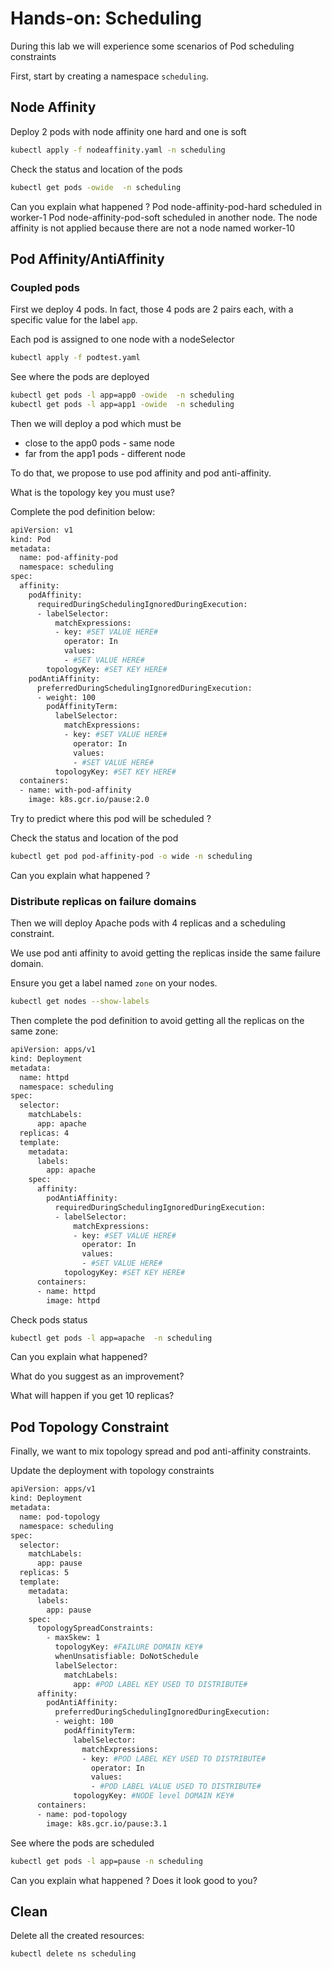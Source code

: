 # Hands-on: Scheduling

During this lab we will experience some scenarios of Pod scheduling constraints

First, start by creating a namespace `scheduling`.
## Node Affinity

Deploy 2 pods with node affinity one hard and one is soft
```sh
kubectl apply -f nodeaffinity.yaml -n scheduling
```

Check the status and location of the pods

```sh
kubectl get pods -owide  -n scheduling
```

Can you explain what happened ?
Pod node-affinity-pod-hard scheduled in worker-1
Pod node-affinity-pod-soft scheduled in another node. The node affinity is not applied because there are not a node named worker-10


## Pod Affinity/AntiAffinity 

### Coupled pods

First we deploy 4 pods. In fact, those 4 pods are  2 pairs each, with a specific value for the label `app`.

Each pod is assigned to one node with a nodeSelector
```sh
kubectl apply -f podtest.yaml
```

See where the pods are deployed
```sh
kubectl get pods -l app=app0 -owide  -n scheduling
kubectl get pods -l app=app1 -owide  -n scheduling
```

Then we will deploy a pod which must be 
* close to the app0 pods - same node
* far from the app1 pods - different node

To do that, we propose to use pod affinity and pod anti-affinity.

What is the topology key you must use?

Complete the pod definition below:
```sh
apiVersion: v1
kind: Pod
metadata:
  name: pod-affinity-pod
  namespace: scheduling
spec:
  affinity:
    podAffinity:
      requiredDuringSchedulingIgnoredDuringExecution:
      - labelSelector:
          matchExpressions:
          - key: #SET VALUE HERE#
            operator: In
            values:
            - #SET VALUE HERE#
        topologyKey: #SET KEY HERE#
    podAntiAffinity:
      preferredDuringSchedulingIgnoredDuringExecution:
      - weight: 100
        podAffinityTerm:
          labelSelector:
            matchExpressions:
            - key: #SET VALUE HERE#
              operator: In
              values:
              - #SET VALUE HERE#
          topologyKey: #SET KEY HERE#
  containers:
  - name: with-pod-affinity
    image: k8s.gcr.io/pause:2.0
```

Try to predict where this pod will be scheduled ?

Check the status and location of the pod

```sh
kubectl get pod pod-affinity-pod -o wide -n scheduling
```

Can you explain what happened ?

### Distribute replicas on failure domains

Then we will deploy Apache pods with 4 replicas and a scheduling constraint.

We use pod anti affinity to avoid getting the replicas inside the same failure domain.

Ensure you get a label named `zone` on your nodes.
```sh
kubectl get nodes --show-labels
```

Then complete the pod definition to avoid getting all the replicas on the same zone:
```sh
apiVersion: apps/v1
kind: Deployment
metadata:
  name: httpd
  namespace: scheduling
spec:
  selector:
    matchLabels:
      app: apache
  replicas: 4
  template:
    metadata:
      labels:
        app: apache
    spec:
      affinity:
        podAntiAffinity:
          requiredDuringSchedulingIgnoredDuringExecution:
          - labelSelector:
              matchExpressions:
              - key: #SET VALUE HERE#
                operator: In
                values:
                - #SET VALUE HERE#
            topologyKey: #SET KEY HERE#
      containers:
      - name: httpd
        image: httpd
```
Check pods status

```sh
kubectl get pods -l app=apache  -n scheduling
```
Can you explain what happened?

What do you suggest as an improvement?

What will happen if you get 10 replicas?

## Pod Topology Constraint

Finally, we want to mix topology spread and pod anti-affinity constraints.

Update the deployment with topology constraints 

```sh
apiVersion: apps/v1
kind: Deployment
metadata:
  name: pod-topology
  namespace: scheduling
spec:
  selector:
    matchLabels:
      app: pause
  replicas: 5
  template:
    metadata:
      labels:
        app: pause
    spec:
      topologySpreadConstraints:
        - maxSkew: 1
          topologyKey: #FAILURE DOMAIN KEY#
          whenUnsatisfiable: DoNotSchedule
          labelSelector:
            matchLabels:
              app: #POD LABEL KEY USED TO DISTRIBUTE#      
      affinity:
        podAntiAffinity:
          preferredDuringSchedulingIgnoredDuringExecution:
          - weight: 100
            podAffinityTerm:
              labelSelector:
                matchExpressions:
                - key: #POD LABEL KEY USED TO DISTRIBUTE#      
                  operator: In
                  values:
                  - #POD LABEL VALUE USED TO DISTRIBUTE#      
              topologyKey: #NODE level DOMAIN KEY#
      containers:
      - name: pod-topology
        image: k8s.gcr.io/pause:3.1
```


See where the pods are scheduled
```sh
kubectl get pods -l app=pause -n scheduling
```

Can you explain what happened ?
Does it look good to you?

## Clean

Delete all the created resources:
```sh
kubectl delete ns scheduling
```
